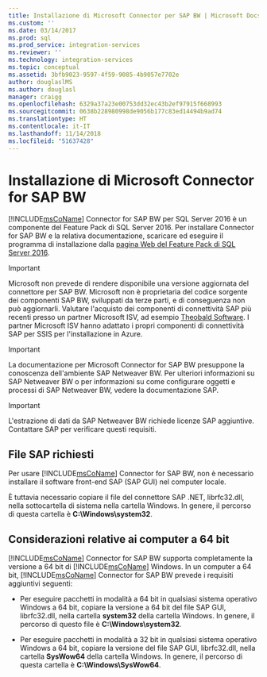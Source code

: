 ```yaml
---
title: Installazione di Microsoft Connector per SAP BW | Microsoft Docs
ms.custom: ''
ms.date: 03/14/2017
ms.prod: sql
ms.prod_service: integration-services
ms.reviewer: ''
ms.technology: integration-services
ms.topic: conceptual
ms.assetid: 3bfb9023-9597-4f59-9085-4b9057e7702e
author: douglaslMS
ms.author: douglasl
manager: craigg
ms.openlocfilehash: 6329a37a23e00753dd32ec43b2ef97915f668993
ms.sourcegitcommit: 0638b228980998de9056b177c83ed14494b9ad74
ms.translationtype: HT
ms.contentlocale: it-IT
ms.lasthandoff: 11/14/2018
ms.locfileid: "51637428"
---
```

# <a name="installing-the-microsoft-connector-for-sap-bw"></a>Installazione di Microsoft Connector for SAP BW
  [!INCLUDE[msCoName](../includes/msconame-md.md)] Connector for SAP BW per SQL Server 2016 è un componente del Feature Pack di SQL Server 2016. Per installare Connector for SAP BW e la relativa documentazione, scaricare ed eseguire il programma di installazione dalla [pagina Web del Feature Pack di SQL Server 2016](https://go.microsoft.com/fwlink/?LinkId=746297).  

> [!IMPORTANT]
> Microsoft non prevede di rendere disponibile una versione aggiornata del connettore per SAP BW. Microsoft non è proprietaria del codice sorgente dei componenti SAP BW, sviluppati da terze parti, e di conseguenza non può aggiornarli. Valutare l'acquisto dei componenti di connettività SAP più recenti presso un partner Microsoft ISV, ad esempio [Theobald Software](https://theobald-software.com/en/xtract-is-productinfo.html). I partner Microsoft ISV hanno adattato i propri componenti di connettività SAP per SSIS per l'installazione in Azure.

> [!IMPORTANT]  
>  La documentazione per Microsoft Connector for SAP BW presuppone la conoscenza dell'ambiente SAP Netweaver BW. Per ulteriori informazioni su SAP Netweaver BW o per informazioni su come configurare oggetti e processi di SAP Netweaver BW, vedere la documentazione SAP.  
  
> [!IMPORTANT]  
>  L'estrazione di dati da SAP Netweaver BW richiede licenze SAP aggiuntive. Contattare SAP per verificare questi requisiti.  
  
## <a name="required-sap-files"></a>File SAP richiesti  
 Per usare [!INCLUDE[msCoName](../includes/msconame-md.md)] Connector for SAP BW, non è necessario installare il software front-end SAP (SAP GUI) nel computer locale.  
  
 È tuttavia necessario copiare il file del connettore SAP .NET, librfc32.dll, nella sottocartella di sistema nella cartella Windows. In genere, il percorso di questa cartella è **C:\Windows\system32**.  
  
## <a name="considerations-for-64-bit-computers"></a>Considerazioni relative ai computer a 64 bit  
 [!INCLUDE[msCoName](../includes/msconame-md.md)] Connector for SAP BW supporta completamente la versione a 64 bit di [!INCLUDE[msCoName](../includes/msconame-md.md)] Windows. In un computer a 64 bit, [!INCLUDE[msCoName](../includes/msconame-md.md)] Connector for SAP BW prevede i requisiti aggiuntivi seguenti:  
  
-   Per eseguire pacchetti in modalità a 64 bit in qualsiasi sistema operativo Windows a 64 bit, copiare la versione a 64 bit del file SAP GUI, librfc32.dll, nella cartella **system32** della cartella Windows. In genere, il percorso di questo file è **C:\Windows\system32**.  
  
-   Per eseguire pacchetti in modalità a 32 bit in qualsiasi sistema operativo Windows a 64 bit, copiare la versione del file SAP GUI, librfc32.dll, nella cartella **SysWow64** della cartella Windows. In genere, il percorso di questa cartella è **C:\Windows\SysWow64**.  
  
  
